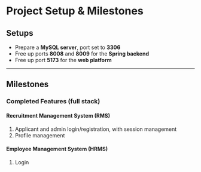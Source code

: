 # Project Setup & Milestones

## Setups
- Prepare a **MySQL server**, port set to **3306**
- Free up ports **8008** and **8009** for the **Spring backend**
- Free up port **5173** for the **web platform**

---

## Milestones

### Completed Features (full stack)

#### Recruitment Management System (RMS)
1. Applicant and admin login/registration, with session management
2. Profile management

#### Employee Management System (HRMS)
1. Login
